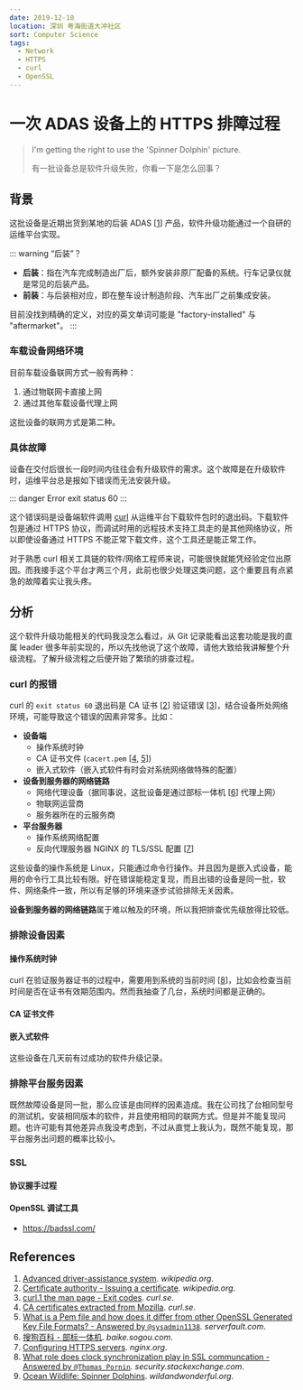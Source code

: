 ```yaml
---
date: 2019-12-18
location: 深圳 粤海街道大冲社区
sort: Computer Science
tags:
  - Network
  - HTTPS
  - curl
  - OpenSSL
---
```


# 一次 ADAS 设备上的 HTTPS 排障过程

<!-- ![Spinner Dolphin](./long-snouted-spinner-dolphin-spin-cycle.jpg) -->
> I'm getting the right to use the 'Spinner Dolphin' picture.
>
> 有一批设备总是软件升级失败，你看一下是怎么回事？

## 背景

这批设备是近期出货到某地的后装 ADAS [[1]] 产品，软件升级功能通过一个自研的运维平台实现。

::: warning “后装”？

- **后装**：指在汽车完成制造出厂后，额外安装非原厂配备的系统。行车记录仪就是常见的后装产品。
- **前装**：与后装相对应，即在整车设计制造阶段、汽车出厂之前集成安装。

目前没找到精确的定义，对应的英文单词可能是 "factory-installed" 与 "aftermarket"。
:::

### 车载设备网络环境

目前车载设备联网方式一般有两种：

1. 通过物联网卡直接上网
2. 通过其他车载设备代理上网

这批设备的联网方式是第二种。

### 具体故障

设备在交付后很长一段时间内往往会有升级软件的需求。这个故障是在升级软件时，运维平台总是报如下错误而无法安装升级。

::: danger Error
exit status 60
:::

这个错误码是设备端软件调用 [curl](https://curl.se/) 从运维平台下载软件包时的退出码。下载软件包是通过 HTTPS 协议，而调试时用的远程技术支持工具走的是其他网络协议，所以即使设备通过 HTTPS 不能正常下载文件，这个工具还是能正常工作。

对于熟悉 curl 相关工具链的软件/网络工程师来说，可能很快就能凭经验定位出原因。而我接手这个平台才两三个月，此前也很少处理这类问题，这个重要且有点紧急的故障着实让我头疼。

## 分析

这个软件升级功能相关的代码我没怎么看过，从 Git 记录能看出这套功能是我的直属 leader 很多年前实现的，所以先找他说了这个故障，请他大致给我讲解整个升级流程。了解升级流程之后便开始了繁琐的排查过程。

### curl 的报错

curl 的 `exit status 60` 退出码是 CA 证书 [[2]] 验证错误 [[3]]，结合设备所处网络环境，可能导致这个错误的因素非常多。比如：

- **设备端**
  - 操作系统时钟
  - CA 证书文件 (`cacert.pem` [[4], [5]])
  - 嵌入式软件（嵌入式软件有时会对系统网络做特殊的配置）
- **设备到服务器的网络链路**
  - 网络代理设备（据同事说，这批设备是通过部标一体机 [[6]] 代理上网）
  - 物联网运营商
  - 服务器所在的云服务商
- **平台服务器**
  - 操作系统网络配置
  - 反向代理服务器 NGINX 的 TLS/SSL 配置 [[7]]

这些设备的操作系统是 Linux，只能通过命令行操作。并且因为是嵌入式设备，能用的命令行工具比较有限。好在错误能稳定复现，而且出错的设备是同一批，软件、网络条件一致，所以有足够的环境来逐步试验排除无关因素。

**设备到服务器的网络链路**属于难以触及的环境，所以我把排查优先级放得比较低。

### 排除设备因素

#### 操作系统时钟

curl 在验证服务器证书的过程中，需要用到系统的当前时间 [[8]]，比如会检查当前时间是否在证书有效期范围内。然而我抽查了几台，系统时间都是正确的。

#### CA 证书文件

#### 嵌入式软件

这些设备在几天前有过成功的软件升级记录。

### 排除平台服务因素

既然故障设备是同一批，那么应该是由同样的因素造成。我在公司找了台相同型号的测试机，安装相同版本的软件，并且使用相同的联网方式。但是并不能复现问题。也许可能有其他差异点我没考虑到，不过从直觉上我认为，既然不能复现，那平台服务出问题的概率比较小。

### SSL

#### 协议握手过程

#### OpenSSL 调试工具

- <https://badssl.com/>

## References

1. [Advanced driver-assistance system][1]. *wikipedia.org*.
2. [Certificate authority - Issuing a certificate][2]. *wikipedia.org*.
3. [curl.1 the man page - Exit codes][3]. *curl.se*.
4. [CA certificates extracted from Mozilla][4]. *curl.se*.
5. [What is a Pem file and how does it differ from other OpenSSL Generated Key File Formats? - Answered by `@sysadmin1138`][5]. *serverfault.com*.
6. [搜狗百科 - 部标一体机][6]. *baike.sogou.com*.
7. [Configuring HTTPS servers][7]. *nginx.org*.
8. [What role does clock synchronization play in SSL communcation - Answered by `@Thomas Pornin`][8]. *security.stackexchange.com*.
9. [Ocean Wildlife: Spinner Dolphins][20]. *wildandwonderful.org*.

[1]: <https://en.wikipedia.org/wiki/Advanced_driver-assistance_system>
[2]: <https://en.wikipedia.org/wiki/Certificate_authority#Issuing_a_certificate>
[3]: <https://curl.se/docs/manpage.html>
[4]: <https://curl.se/docs/caextract.html>
[5]: <https://serverfault.com/a/9717/553550>
[6]: <https://baike.sogou.com/v63216644.htm>
[7]: <https://nginx.org/en/docs/http/configuring_https_servers.html>
[8]: <https://security.stackexchange.com/a/72871/255451>
[20]: <https://www.wildandwonderful.org/spinner-dolphins>
